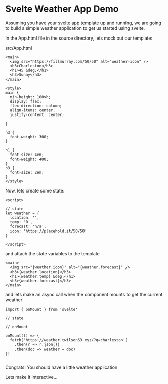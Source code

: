 # Svelte Weather App Demo

Assuming you have your svelte app template up and running, we are going to build a simple weather application to get us started using svelte.

In the App.html file in the source directory, lets mock out our template:

src/App.html

```
<main>
  <img src="https://fillmurray.com/50/50" alt="weather-icon" />
  <h3>Charleston</h3>
  <h1>45 &deg;</h1>
  <h3>Sunny</h3>
</main>

<style>
main {
  min-height: 100vh;
  display: flex;
  flex-direction: column;
  align-items: center;
  justify-content: center;

}

h3 {
  font-weight: 300;
}

h1 {
  font-size: 4em;
  font-weight: 400;
}
h3 {
  font-size: 2em;
}
</style>
```

Now, lets create some state:

```
<script>

// state
let weather = {
  location: '',
  temp: '0',
  forecast: 'n/a',
  icon: 'https://placehold.it/50/50'
}

</script>
```

and attach the state variables to the template

```
<main>
  <img src="{weather.icon}" alt="{weather.forecast}" />
  <h3>{weather.location}</h3>
  <h1>{weather.temp} &deg;</h1>
  <h3>{weather.forecast}</h3>
</main>

```



and lets make an async call when the component mounts to get the current weather

```
import { onMount } from 'svelte'

// state

// onMount

onMount(() => {
  fetch('https://weather.twilson63.xyz/?q=charleston')
    .then(r => r.json())
    .then(doc => weather = doc)
})


```

Congrats! You should have a little weather application


Lets make it interactive...


